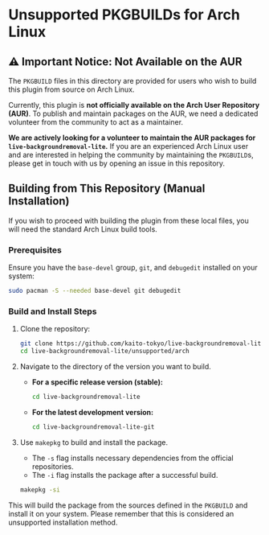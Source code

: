 # Unsupported PKGBUILDs for Arch Linux

## ⚠️ Important Notice: Not Available on the AUR

The `PKGBUILD` files in this directory are provided for users who wish to build this plugin from source on Arch Linux.

Currently, this plugin is **not officially available on the Arch User Repository (AUR)**. To publish and maintain packages on the AUR, we need a dedicated volunteer from the community to act as a maintainer.

**We are actively looking for a volunteer to maintain the AUR packages for `live-backgroundremoval-lite`.** If you are an experienced Arch Linux user and are interested in helping the community by maintaining the `PKGBUILD`s, please get in touch with us by opening an issue in this repository.

## Building from This Repository (Manual Installation)

If you wish to proceed with building the plugin from these local files, you will need the standard Arch Linux build tools.

### Prerequisites

Ensure you have the `base-devel` group, `git`, and `debugedit` installed on your system:

```bash
sudo pacman -S --needed base-devel git debugedit
```

### Build and Install Steps

1.  Clone the repository:
    ```bash
    git clone https://github.com/kaito-tokyo/live-backgroundremoval-lite.git
    cd live-backgroundremoval-lite/unsupported/arch
    ```

2.  Navigate to the directory of the version you want to build.

      * **For a specific release version (stable):**
        ```bash
        cd live-backgroundremoval-lite
        ```
      * **For the latest development version:**
        ```bash
        cd live-backgroundremoval-lite-git
        ```

3.  Use `makepkg` to build and install the package.

      * The `-s` flag installs necessary dependencies from the official repositories.
      * The `-i` flag installs the package after a successful build.

    ```bash
    makepkg -si
    ```

This will build the package from the sources defined in the `PKGBUILD` and install it on your system. Please remember that this is considered an unsupported installation method.
